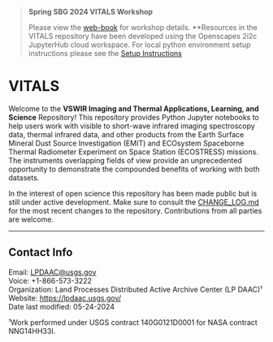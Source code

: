 > **Spring SBG 2024 VITALS Workshop**  
>
> Please view the [web-book](https://nasa.github.io/VITALS/) for workshop details. **Resources in the VITALS repository have been developed using the Openscapes 2i2c JupyterHub cloud workspace. For local python environment setup instructions please see the [Setup Instructions](setup/setup_instructions.md)

# VITALS

Welcome to the **VSWIR Imaging and Thermal Applications, Learning, and Science** Repository! This repository provides Python Jupyter notebooks to help users work with visible to short-wave infrared imaging spectroscopy data, thermal infrared data, and other products from the Earth Surface Mineral Dust Source Investigation (EMIT) and ECOsystem Spaceborne Thermal Radiometer Experiment on Space Station (ECOSTRESS) missions. The instruments overlapping fields of view provide an unprecedented opportunity to demonstrate the compounded benefits of working with both datasets.

In the interest of open science this repository has been made public but is still under active development. Make sure to consult the [CHANGE_LOG.md](https://github.com/nasa/VITALS/blob/post_agu_updates/CHANGE_LOG.md) for the most recent changes to the repository. Contributions from all parties are welcome.

---

## Contact Info  

Email: <LPDAAC@usgs.gov>  
Voice: +1-866-573-3222  
Organization: Land Processes Distributed Active Archive Center (LP DAAC)¹  
Website: <https://lpdaac.usgs.gov/>  
Date last modified: 05-24-2024  

¹Work performed under USGS contract 140G0121D0001 for NASA contract NNG14HH33I.  
